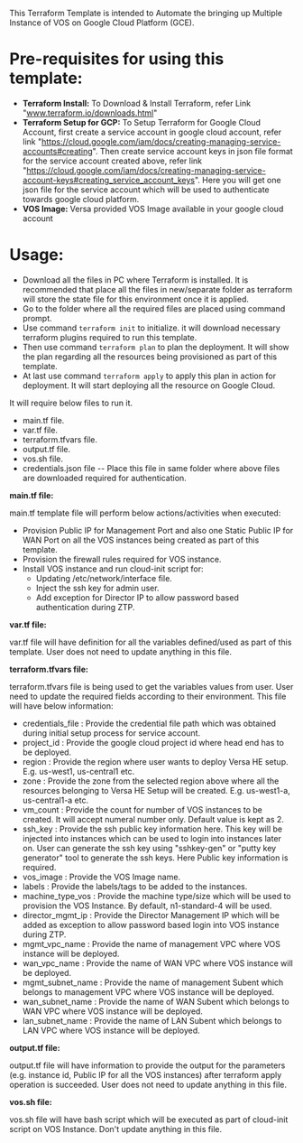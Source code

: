 This Terraform Template is intended to Automate the bringing up Multiple Instance of VOS on Google Cloud Platform (GCE).

# Pre-requisites for using this template:

- **Terraform Install:** To Download & Install Terraform, refer Link "www.terraform.io/downloads.html"
- **Terraform Setup for GCP:** To Setup Terraform for Google Cloud Account, first create a service account in google cloud account, refer link "https://cloud.google.com/iam/docs/creating-managing-service-accounts#creating".
  Then create service account keys in json file format for the service account created above, refer link "https://cloud.google.com/iam/docs/creating-managing-service-account-keys#creating_service_account_keys".
  Here you will get one json file for the service account which will be used to authenticate towards google cloud platform.
- **VOS Image:** Versa provided VOS Image available in your google cloud account

# Usage:

- Download all the files in PC where Terraform is installed. It is recommended that place all the files in new/separate folder as terraform will store the state file for this environment once it is applied.
- Go to the folder where all the required files are placed using command prompt.
- Use command `terraform init` to initialize. it will download necessary terraform plugins required to run this template.
- Then use command `terraform plan` to plan the deployment. It will show the plan regarding all the resources being provisioned as part of this template.
- At last use command `terraform apply` to apply this plan in action for deployment. It will start deploying all the resource on Google Cloud.


It will require below files to run it.

- main.tf file.
- var.tf file.
- terraform.tfvars file.
- output.tf file.
- vos.sh file.
- credentials.json file -- Place this file in same folder where above files are downloaded required for authentication.

**main.tf file:**

main.tf template file will perform below actions/activities when executed:

- Provision Public IP for Management Port and also one Static Public IP for WAN Port on all the VOS instances being created as part of this template.
- Provision the firewall rules required for VOS instance.
- Install VOS instance and run cloud-init script for:
  - Updating /etc/network/interface file.
  - Inject the ssh key for admin user.
  - Add exception for Director IP to allow password based authentication during ZTP.

**var.tf file:**

var.tf file will have definition for all the variables defined/used as part of this template. User does not need to update anything in this file.

**terraform.tfvars file:**

terraform.tfvars file is being used to get the variables values from user. User need to update the required fields according to their environment. This file will have below information:

- credentials_file : Provide the credential file path which was obtained during initial setup process for service account.
- project_id : Provide the google cloud project id where head end has to be deployed.
- region : Provide the region where user wants to deploy Versa HE setup. E.g. us-west1, us-central1 etc.
- zone : Provide the zone from the selected region above where all the resources belonging to Versa HE Setup will be created. E.g. us-west1-a, us-central1-a etc.
- vm_count : Provide the count for number of VOS instances to be created. It will accept numeral number only. Default value is kept as 2.
- ssh_key : Provide the ssh public key information here. This key will be injected into instances which can be used to login into instances later on. User can generate the ssh key using "sshkey-gen" or "putty key generator" tool to generate the ssh keys. Here Public key information is required.
- vos_image : Provide the VOS Image name.
- labels : Provide the labels/tags to be added to the instances.
- machine_type_vos : Provide the machine type/size which will be used to provision the VOS Instance. By default, n1-standard-4 will be used.
- director_mgmt_ip : Provide the Director Management IP which will be added as exception to allow password based login into VOS instance during ZTP.
- mgmt_vpc_name : Provide the name of management VPC where VOS instance will be deployed.
- wan_vpc_name : Provide the name of WAN VPC where VOS instance will be deployed.
- mgmt_subnet_name : Provide the name of management Subent which belongs to management VPC where VOS instance will be deployed.
- wan_subnet_name : Provide the name of WAN Subent which belongs to WAN VPC where VOS instance will be deployed.
- lan_subnet_name : Provide the name of LAN Subent which belongs to LAN VPC where VOS instance will be deployed.

**output.tf file:**

output.tf file will have information to provide the output for the parameters (e.g. instance id, Public IP for all the VOS instances) after terraform apply operation is succeeded. User does not need to update anything in this file.

**vos.sh file:**

vos.sh file will have bash script which will be executed as part of cloud-init script on VOS Instance. Don't update anything in this file.

